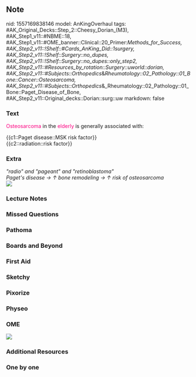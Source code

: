 ## Note
nid: 1557169838146
model: AnKingOverhaul
tags: #AK_Original_Decks::Step_2::Cheesy_Dorian_(M3), #AK_Step1_v11::#NBME::18, #AK_Step1_v11::#OME_banner::Clinical::20_Primer:_Methods_for_Success, #AK_Step2_v11::!Shelf::#Cards_AnKing_Did::1surgery, #AK_Step2_v11::!Shelf::Surgery::no_dupes, #AK_Step2_v11::!Shelf::Surgery::no_dupes::only_step2, #AK_Step2_v11::#Resources_by_rotation::Surgery::uworld::dorian, #AK_Step2_v11::#Subjects::Orthopedics_&_Rheumatology::02_Pathology::01_Bone::Cancer::Osteosarcoma, #AK_Step2_v11::#Subjects::Orthopedics_&_Rheumatology::02_Pathology::01_Bone::Paget_Disease_of_Bone, #AK_Step2_v11::Original_decks::Dorian::surg::uw
markdown: false

### Text
<font color="#FC0280">Osteosarcoma</font> in the <font color=
"#FC0280">elderly</font> is generally associated with:
<div>
  {{c1::Paget disease::MSK risk factor}}
</div>
<div>
  {{c2::radiation::risk factor}}
</div>

### Extra
<div>
  <i>"radio" and "pageant" and "retinoblastoma"</i>
</div>
<div>
  <i>Paget's disease → ↑ bone remodeling → ↑ risk of
  osteosarcoma</i>
</div>
<div>
  <i><img src="paste-6783896549064707.jpg"></i>
</div>

### Lecture Notes


### Missed Questions


### Pathoma


### Boards and Beyond


### First Aid


### Sketchy


### Pixorize


### Physeo


### OME
<div class="ome-widget">
  <a href="https://onlinemeded.org/spa/surgery?ref=anki"><img src=
  "_OME_AnkiFlashcards_Topic_1.png"></a>
</div>

### Additional Resources


### One by one

